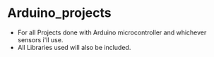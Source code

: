 # Arduino_projects
- For all Projects done with Arduino microcontroller and whichever sensors i'll  use.
- All Libraries used will also be included.
